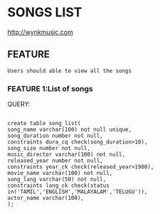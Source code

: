 # SONGS LIST

http://wynkmusic.com

## FEATURE

    Users should able to view all the songs
    
### FEATURE 1:List of songs

QUERY:

```

create table song_list(
song_name varchar(100) not null unique,
song_duration number not null,
constraints dura_cq check(song_duration>10),
song_size number not null,
music_director varchar(100) not null,
released_year number not null,
constraints year_ck check(released_year>1900),
movie_name varchar(100) not null,
song_lang varchar(50) not null,
constraints lang_ck check(status in('TAMIL','ENGLISH','MALAYALAM','TELUGU')),
actor_name varchar(100),
);

```
